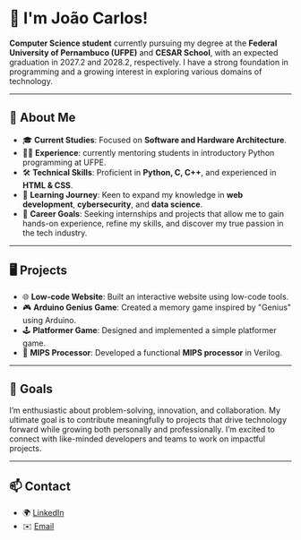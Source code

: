 # 👋 I'm João Carlos!

**Computer Science student** currently pursuing my degree at the **Federal University of Pernambuco (UFPE)** and **CESAR School**, with an expected graduation in 2027.2 and 2028.2, respectively. I have a strong foundation in programming and a growing interest in exploring various domains of technology.

---

## 🌟 About Me

- 🎓 **Current Studies**: Focused on **Software and Hardware Architecture**.
- 🧑‍🏫 **Experience**: currently mentoring students in introductory Python programming at UFPE.
- 🛠️ **Technical Skills**: Proficient in **Python, C, C++**, and experienced in **HTML & CSS**.
- 🌱 **Learning Journey**: Keen to expand my knowledge in **web development**, **cybersecurity**, and **data science**.
- 🎯 **Career Goals**: Seeking internships and projects that allow me to gain hands-on experience, refine my skills, and discover my true passion in the tech industry.

---

## 🖥️ Projects

- 🌐 **Low-code Website**: Built an interactive website using low-code tools.
- 🎮 **Arduino Genius Game**: Created a memory game inspired by "Genius" using Arduino.
- 🕹️ **Platformer Game**: Designed and implemented a simple platformer game.
- 💾 **MIPS Processor**: Developed a functional **MIPS processor** in Verilog.

---

## 🚀 Goals

I’m enthusiastic about problem-solving, innovation, and collaboration. My ultimate goal is to contribute meaningfully to projects that drive technology forward while growing both personally and professionally. I’m excited to connect with like-minded developers and teams to work on impactful projects.

---

## 📫 Contact

- 🌍 [LinkedIn](https://www.linkedin.com/joaobrennand)
- ✉️ [Email](mailto:joaocarlosmendes18@gmail.com)

